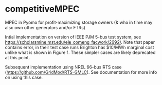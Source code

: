 # competitiveMPEC
MPEC in Pyomo for profit-maximizing storage owners (& who in time may also own other generators and/or FTRs)

Intial implementation on version of IEEE PJM 5-bus test system, see https://scholarsmine.mst.edu/ele_comeng_facwork/2692/. Note that paper contains error, in their test case runs Brighton has $10/MWh marginal cost unlike what is shown in Figure 1. These simpler cases are likely deprecated at this point.

Subsequent implementation using NREL 96-bus RTS case (https://github.com/GridMod/RTS-GMLC). See documentation for more info on using this case.
